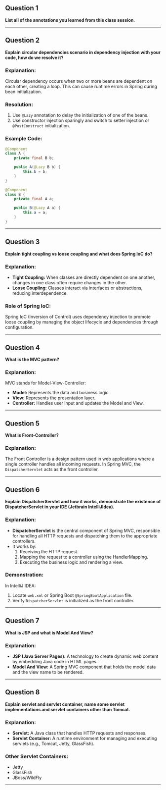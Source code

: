 ## Question 1

**List all of the annotations you learned from this class session.**

---

## Question 2

**Explain circular dependencies scenario in dependency injection with your code, how do we resolve it?**

### Explanation:
Circular dependency occurs when two or more beans are dependent on each other, creating a loop. This can cause runtime errors in Spring during bean initialization.

### Resolution:
1. Use `@Lazy` annotation to delay the initialization of one of the beans.
2. Use constructor injection sparingly and switch to setter injection or `@PostConstruct` initialization.

### Example Code:
```java
@Component
class A {
    private final B b;

    public A(@Lazy B b) {
        this.b = b;
    }
}

@Component
class B {
    private final A a;

    public B(@Lazy A a) {
        this.a = a;
    }
}
```

---

## Question 3

**Explain tight coupling vs loose coupling and what does Spring IoC do?**

### Explanation:
- **Tight Coupling:** When classes are directly dependent on one another, changes in one class often require changes in the other.
- **Loose Coupling:** Classes interact via interfaces or abstractions, reducing interdependence.

### Role of Spring IoC:
Spring IoC (Inversion of Control) uses dependency injection to promote loose coupling by managing the object lifecycle and dependencies through configuration.

---

## Question 4

**What is the MVC pattern?**

### Explanation:
MVC stands for Model-View-Controller:
- **Model:** Represents the data and business logic.
- **View:** Represents the presentation layer.
- **Controller:** Handles user input and updates the Model and View.

---

## Question 5

**What is Front-Controller?**

### Explanation:
The Front Controller is a design pattern used in web applications where a single controller handles all incoming requests. In Spring MVC, the `DispatcherServlet` acts as the front controller.

---

## Question 6

**Explain DispatcherServlet and how it works, demonstrate the existence of DispatcherServlet in your IDE (Jetbrain IntelliJIdea).**

### Explanation:
- **DispatcherServlet** is the central component of Spring MVC, responsible for handling all HTTP requests and dispatching them to the appropriate controllers.
- It works by:
    1. Receiving the HTTP request.
    2. Mapping the request to a controller using the HandlerMapping.
    3. Executing the business logic and rendering a view.

### Demonstration:
In IntelliJ IDEA:
1. Locate `web.xml` or Spring Boot `@SpringBootApplication` file.
2. Verify `DispatcherServlet` is initialized as the front controller.

---

## Question 7

**What is JSP and what is Model And View?**

### Explanation:
- **JSP (Java Server Pages):** A technology to create dynamic web content by embedding Java code in HTML pages.
- **Model And View:** A Spring MVC component that holds the model data and the view name to be rendered.

---

## Question 8

**Explain servlet and servlet container, name some servlet implementations and servlet containers other than Tomcat.**

### Explanation:
- **Servlet:** A Java class that handles HTTP requests and responses.
- **Servlet Container:** A runtime environment for managing and executing servlets (e.g., Tomcat, Jetty, GlassFish).

### Other Servlet Containers:
- Jetty
- GlassFish
- JBoss/WildFly

---

